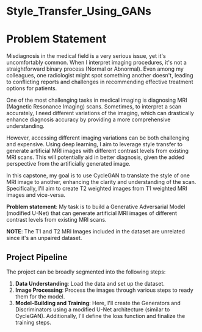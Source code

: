 # Style_Transfer_Using_GANs
# Problem Statement

Misdiagnosis in the medical field is a very serious issue, yet it's uncomfortably common. When I interpret imaging procedures, it's not a straightforward binary process (Normal or Abnormal). Even among my colleagues, one radiologist might spot something another doesn't, leading to conflicting reports and challenges in recommending effective treatment options for patients.

One of the most challenging tasks in medical imaging is diagnosing MRI (Magnetic Resonance Imaging) scans. Sometimes, to interpret a scan accurately, I need different variations of the imaging, which can drastically enhance diagnosis accuracy by providing a more comprehensive understanding.

However, accessing different imaging variations can be both challenging and expensive. Using deep learning, I aim to leverage style transfer to generate artificial MRI images with different contrast levels from existing MRI scans. This will potentially aid in better diagnosis, given the added perspective from the artificially generated image.

In this capstone, my goal is to use CycleGAN to translate the style of one MRI image to another, enhancing the clarity and understanding of the scan. Specifically, I'll aim to create T2 weighted images from T1 weighted MRI images and vice-versa.

**Problem statement**: My task is to build a Generative Adversarial Model (modified U-Net) that can generate artificial MRI images of different contrast levels from existing MRI scans.

**NOTE**: The T1 and T2 MRI Images included in the dataset are unrelated since it's an unpaired dataset.

## Project Pipeline

The project can be broadly segmented into the following steps:

1. **Data Understanding**: Load the data and set up the dataset.
2. **Image Processing**: Process the images through various steps to ready them for the model.
3. **Model-Building and Training**: Here, I'll create the Generators and Discriminators using a modified U-Net architecture (similar to CycleGAN). Additionally, I'll define the loss function and finalize the training steps.


